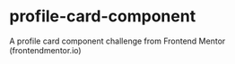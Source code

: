 # profile-card-component
A profile card component challenge from Frontend Mentor (frontendmentor.io)
